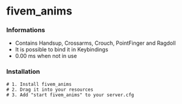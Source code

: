 # fivem_anims

### Informations
- Contains Handsup, Crossarms, Crouch, PointFinger and Ragdoll
- It is possible to bind it in Keybindings
- 0.00 ms when not in use 

### Installation
```
# 1. Install fivem_anims
# 2. Drag it into your resources
# 3. Add "start fivem_anims" to your server.cfg
```

